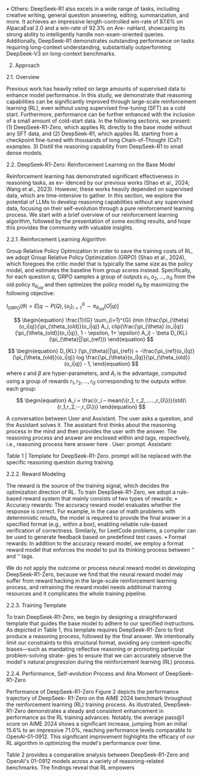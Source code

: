 • Others: DeepSeek-R1 also excels in a wide range of tasks, including creative writing,
general question answering, editing, summarization, and more. It achieves an impressive
length-controlled win-rate of 87.6% on AlpacaEval 2.0 and a win-rate of 92.3% on Are-
naHard, showcasing its strong ability to intelligently handle non-exam-oriented queries.
Additionally, DeepSeek-R1 demonstrates outstanding performance on tasks requiring
long-context understanding, substantially outperforming DeepSeek-V3 on long-context
benchmarks.

2. Approach

2.1. Overview

Previous work has heavily relied on large amounts of supervised data to enhance model
performance. In this study, we demonstrate that reasoning capabilities can be significantly
improved through large-scale reinforcement learning (RL), even without using supervised
fine-tuning (SFT) as a cold start. Furthermore, performance can be further enhanced with
the inclusion of a small amount of cold-start data. In the following sections, we present: (1)
DeepSeek-R1-Zero, which applies RL directly to the base model without any SFT data, and
(2) DeepSeek-R1, which applies RL starting from a checkpoint fine-tuned with thousands of
long Chain-of-Thought (CoT) examples. 3) Distill the reasoning capability from DeepSeek-R1 to
small dense models.

2.2. DeepSeek-R1-Zero: Reinforcement Learning on the Base Model

Reinforcement learning has demonstrated significant effectiveness in reasoning tasks, as ev-
idenced by our previous works (Shao et al., 2024; Wang et al., 2023). However, these works
heavily depended on supervised data, which are time-intensive to gather. In this section, we
explore the potential of LLMs to develop reasoning capabilities without any supervised data,
focusing on their self-evolution through a pure reinforcement learning process. We start with a
brief overview of our reinforcement learning algorithm, followed by the presentation of some
exciting results, and hope this provides the community with valuable insights.

2.2.1. Reinforcement Learning Algorithm

Group Relative Policy Optimization In order to save the training costs of RL, we adopt Group
Relative Policy Optimization (GRPO) (Shao et al., 2024), which foregoes the critic model that is
typically the same size as the policy model, and estimates the baseline from group scores instead.
Specifically, for each question $q$, GRPO samples a group of outputs ${o_1, o_2,…, o_G}$ from the old
policy $\pi_{\theta_{old}}$ and then optimizes the policy model $\pi_{\theta}$ by maximizing the following objective:

$I_{GRPO}(\theta) = E[q \sim P(Q), \{o_i\}_{i=1}^G \sim \pi_{\theta_{old}}(O|q)]$

$$
\begin{equation}
\frac{1}{G} \sum_{i=1}^{G} (min (\frac{\pi_{\theta} (o_i|q)}{\pi_{\theta_{old}}(o_i|q)} A_i, clip(\frac{\pi_{\theta} (o_i|q)}{\pi_{\theta_{old}}(o_i|q)}, 1 - \epsilon, 1+ \epsilon) A_i) - \beta D_{KL}(\pi_{\theta}||\pi_{ref}))
\end{equation}
$$

$$
\begin{equation}
D_{KL} (\pi_{\theta}||\pi_{ref}) = -\frac{\pi_{ref}(o_i|q)}{\pi_{\theta_{old}}(o_i|q)} log \frac{\pi_{\theta}(o_i|q)}{\pi_{\theta_{old}}(o_i|q)} - 1,
\end{equation}
$$
where $\epsilon$ and $\beta$ are hyper-parameters, and $A_i$ is the advantage, computed using a group of
rewards ${r_1,r_2, . . ., r_G }$ corresponding to the outputs within each group:

$$
\begin{equation}
A_i = \frac{r_i – mean(\{r_1, r_2,……,r_G\})}{std(\{r_1,r_2,···,r_G\})}
\end{equation}
$$

A conversation between User and Assistant. The user asks a question, and the Assistant solves it.
The assistant first thinks about the reasoning process in the mind and then provides the user
with the answer. The reasoning process and answer are enclosed within <think> </think> and
<answer> </answer> tags, respectively, i.e., <think> reasoning process here </think>
<answer> answer here </answer>. User: prompt. Assistant:

Table 1 | Template for DeepSeek-R1-Zero. prompt will be replaced with the specific reasoning
question during training.

2.2.2. Reward Modeling

The reward is the source of the training signal, which decides the optimization direction of RL.
To train DeepSeek-R1-Zero, we adopt a rule-based reward system that mainly consists of two
types of rewards:
• Accuracy rewards: The accuracy reward model evaluates whether the response is correct.
For example, in the case of math problems with deterministic results, the model is required
to provide the final answer in a specified format (e.g., within a box), enabling reliable
rule-based verification of correctness. Similarly, for LeetCode problems, a compiler can be
used to generate feedback based on predefined test cases.
• Format rewards: In addition to the accuracy reward model, we employ a format reward
model that enforces the model to put its thinking process between ‘<think>' and ‘</think>'
tags.

We do not apply the outcome or process neural reward model in developing DeepSeek-R1-Zero,
because we find that the neural reward model may suffer from reward hacking in the large-scale
reinforcement learning process, and retraining the reward model needs additional training
resources and it complicates the whole training pipeline.

2.2.3. Training Template

To train DeepSeek-R1-Zero, we begin by designing a straightforward template that guides
the base model to adhere to our specified instructions. As depicted in Table 1, this template
requires DeepSeek-R1-Zero to first produce a reasoning process, followed by the final answer.
We intentionally limit our constraints to this structural format, avoiding any content-specific
biases—such as mandating reflective reasoning or promoting particular problem-solving strate-
gies to ensure that we can accurately observe the model's natural progression during the
reinforcement learning (RL) process.

2.2.4. Performance, Self-evolution Process and Aha Moment of DeepSeek-R1-Zero

Performance of DeepSeek-R1-Zero Figure 2 depicts the performance trajectory of DeepSeek-
R1-Zero on the AIME 2024 benchmark throughout the reinforcement learning (RL) training
process. As illustrated, DeepSeek-R1-Zero demonstrates a steady and consistent enhancement
in performance as the RL training advances. Notably, the average pass@1 score on AIME 2024
shows a significant increase, jumping from an initial 15.6% to an impressive 71.0%, reaching
performance levels comparable to OpenAI-01-0912. This significant improvement highlights the
efficacy of our RL algorithm in optimizing the model's performance over time.

Table 2 provides a comparative analysis between DeepSeek-R1-Zero and OpenAI's 01-0912
models across a variety of reasoning-related benchmarks. The findings reveal that RL empowers